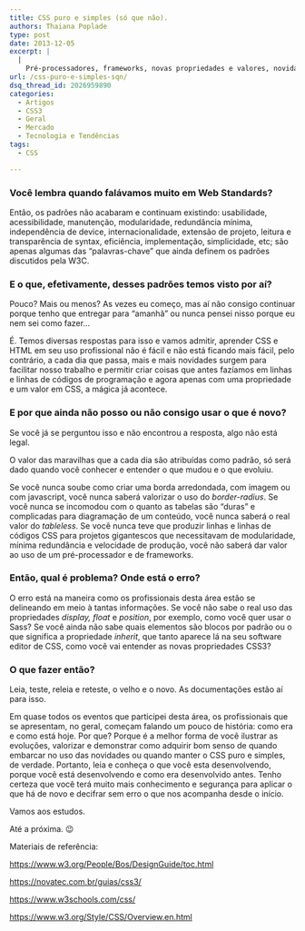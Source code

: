 ```yaml
---
title: CSS puro e simples (só que não).
authors: Thaiana Poplade
type: post
date: 2013-12-05
excerpt: |
  |
    Pré-processadores, frameworks, novas propriedades e valores, novidades e mais novidades todas acontecendo ao mesmo tempo e ainda vemos profissionais de front-end perdendo a noção do uso puro e simples de folhas de estilo e da aplicação dos padrões. Por que isso acontece?
url: /css-puro-e-simples-sqn/
dsq_thread_id: 2026959890
categories:
  - Artigos
  - CSS3
  - Geral
  - Mercado
  - Tecnologia e Tendências
tags:
  - CSS

---
```

### Você lembra quando falávamos muito em Web Standards?

Então, os padrões não acabaram e continuam existindo: usabilidade, acessibilidade, manutenção, modularidade, redundância mínima, independência de device, internacionalidade, extensão de projeto, leitura e transparência de syntax, eficiência, implementação, simplicidade, etc; são apenas algumas das “palavras-chave” que ainda definem os padrões discutidos pela W3C.

### E o que, efetivamente, desses padrões temos visto por aí?

Pouco? Mais ou menos? As vezes eu começo, mas aí não consigo continuar porque tenho que entregar para “amanhã” ou nunca pensei nisso porque eu nem sei como fazer&#8230;

É. Temos diversas respostas para isso e vamos admitir, aprender CSS e HTML em seu uso profissional não é fácil e não está ficando mais fácil, pelo contrário, a cada dia que passa, mais e mais novidades surgem para facilitar nosso trabalho e permitir criar coisas que antes fazíamos em linhas e linhas de códigos de programação e agora apenas com uma propriedade e um valor em CSS, a mágica já acontece.

### E por que ainda não posso ou não consigo usar o que é novo?

Se você já se perguntou isso e não encontrou a resposta, algo não está legal.
  
O valor das maravilhas que a cada dia são atribuídas como padrão, só será dado quando você conhecer e entender o que mudou e o que evoluiu.

Se você nunca soube como criar uma borda arredondada, com imagem ou com javascript, você nunca saberá valorizar o uso do _border-radius_. Se você nunca se incomodou com o quanto as tabelas são “duras” e complicadas para diagramação de um conteúdo, você nunca saberá o real valor do _tableless_. Se você nunca teve que produzir linhas e linhas de códigos CSS para projetos gigantescos que necessitavam de modularidade, mínima redundância e velocidade de produção, você não saberá dar valor ao uso de um pré-processador e de frameworks.

### Então, qual é problema? Onde está o erro?

O erro está na maneira como os profissionais desta área estão se delineando em meio à tantas informações. Se você não sabe o real uso das propriedades _display, float_ e _position_, por exemplo, como você quer usar o Sass? Se você ainda não sabe quais elementos são blocos por padrão ou o que significa a propriedade _inherit_, que tanto aparece lá na seu software editor de CSS, como você vai entender as novas propriedades CSS3?

### O que fazer então?

Leia, teste, releia e reteste, o velho e o novo. As documentações estão aí para isso.

Em quase todos os eventos que participei desta área, os profissionais que se apresentam, no geral, começam falando um pouco de história: como era e como está hoje. Por que? Porque é a melhor forma de você ilustrar as evoluções, valorizar e demonstrar como adquirir bom senso de quando embarcar no uso das novidades ou quando manter o CSS puro e simples, de verdade. Portanto, leia e conheça o que você esta desenvolvendo, porque você está desenvolvendo e como era desenvolvido antes. Tenho certeza que você terá muito mais conhecimento e segurança para aplicar o que há de novo e decifrar sem erro o que nos acompanha desde o início.

Vamos aos estudos.

Até a próxima. 😉

Materiais de referência:

<a href="https://www.w3.org/People/Bos/DesignGuide/toc.html" target="_blank">https://www.w3.org/People/Bos/DesignGuide/toc.html</a>

<a href="https://novatec.com.br/guias/css3/" target="_blank">https://novatec.com.br/guias/css3/</a>

<a href="https://www.w3schools.com/css/" target="_blank">https://www.w3schools.com/css/</a>

<a href="https://www.w3.org/Style/CSS/Overview.en.html" target="_blank">https://www.w3.org/Style/CSS/Overview.en.html</a>